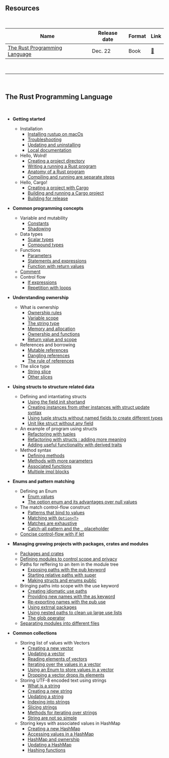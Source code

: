 ## Resources

<br>

| Name                                                                   | Release date       | Format             | Link                                                                |
| ---                                                                    | ---                | ---                | ---                                                                 |
| [The Rust Programming Language](#the-rust-programming-language)        |  Dec. 22           | Book               | [🔗](https://nostarch.com/rust-programming-language-2nd-edition)    |

<br>

---

<br>

## The Rust Programming Language

<br>

- **Getting started**
  - Installation
    - [Installing rustup on macOs](./files/getting_started/installation/install_on_macOs.md)
    - [Troubleshooting](./files/getting_started/installation/troubleshooting.md)
    - [Updating and uninstalling](./files/getting_started/installation/update_uninstall.md)
    - [Local documentation](./files/getting_started/installation/local_documentation.md)
  - Hello, Wolrd!
    - [Creating a project directory](./files/getting_started/hello_world/creating_project_directory.md)
    - [Writing a running a Rust program](./files/getting_started/hello_world/write_and_run.md)
    - [Anatomy of a Rust program](./files/getting_started/hello_world/program_anatomy.md)
    - [Compiling and running are separate steps](./files/getting_started/hello_world/compile_run.md)
  - Hello, Cargo!
    - [Creating a project with Cargo](./files/getting_started/hello_cargo/create_cargo_project.md)
    - [Building and running a Cargo project](./files/getting_started/hello_cargo/build_and_run.md)
    - [Building for release](./files/getting_started/hello_cargo/build_for_release.md)

- **Common programming concepts**
  - Variable and mutability
    - [Constants](./files/common_programming_concepts/variable_mutability/constants.md)
    - [Shadowing](./files/common_programming_concepts/variable_mutability/shadowing.md)
  - Data types
    - [Scalar types](./files/common_programming_concepts/data_types/scalar_type.md)
    - [Compound types](./files/common_programming_concepts/data_types/compound_type.md)
  - Functions
    - [Parameters](./files/common_programming_concepts/functions/parameters.md)
    - [Statements and expressions](./files/common_programming_concepts/functions/statements_expressions.md)
    - [Function with return values](./files/common_programming_concepts/functions/return_value.md)
  - [Comment](./files/common_programming_concepts/comments.md)
  - Control flow
    - [If expressions](./files/common_programming_concepts/control_flow/if_expression.md)
    - [Repetition with loops](./files/common_programming_concepts/control_flow/repetition_loops.md)

- **Understanding ownership**
  - What is ownership
    - [Ownership rules](./files/understanding_ownership/what_is_ownership/ownership_rules.md)
    - [Variable scope](./files/understanding_ownership/what_is_ownership/variable_scope.md)
    - [The string type](./files/understanding_ownership/what_is_ownership/string_type.md)
    - [Memory and allocation](./files/understanding_ownership/what_is_ownership/memory_allocation.md)
    - [Ownership and functions](./files/understanding_ownership/what_is_ownership/ownership_functions.md)
    - [Return value and scope](./files/understanding_ownership/what_is_ownership/return_value_scope.md)
  - References and borrowing
    - [Mutable references](./files/understanding_ownership/references_borrowing/mutable_references.md)
    - [Dangling references](./files/understanding_ownership/references_borrowing/dangling_references.md)
    - [The rule of references](./files/understanding_ownership/references_borrowing/rule_of_references.md)
  - The slice type
    - [String slice](./files/understanding_ownership/slice_type/string_slice.md)
    - [Other slices](./files/understanding_ownership/slice_type/other_slice.md)

- **Using structs to structure related data**
  - Defining and intantiating structs
    - [Using the field init shortand](./files/structs_for_related_data/defining_instantiating/field_init_shorthand.md)
    - [Creating instances from other instances with struct update syntax](./files/structs_for_related_data/defining_instantiating/instances_from_others.md)
    - [Using tuple structs without named fields to create different types](./files/structs_for_related_data/defining_instantiating/tuple_struct_for_types.md)
    - [Unit like struct without any field](./files/structs_for_related_data/defining_instantiating/unit_like_struct_without_field.md)
  - An example of program using structs
    - [Refactoring with tuples](./files/structs_for_related_data/struct_example/refactoring_with_tuples.md)
    - [Refactoring with structs : adding more meaning](./files/structs_for_related_data/struct_example/refactoring_with_structs.md)
    - [Adding useful functionality with derived traits](./files/structs_for_related_data/struct_example/funcs_with_derived_traits.md)
  - Method syntax
    - [Defining methods](./files/structs_for_related_data/method_syntax/defining_methods.md)
    - [Methods with more parameters](./files/structs_for_related_data/method_syntax/method_paramaters.md)
    - [Associated functions](./files/structs_for_related_data/method_syntax/associated_functions.md)
    - [Multiple impl blocks](./files/structs_for_related_data/method_syntax/multiple_impl_blocks.md)

- **Enums and pattern matching**
  - Defining an Enum
    - [Enum values](./files/enums_pattern_matching/defining_enum/enum_values.md)
    - [The option enum and its advantages over null values](./files/enums_pattern_matching/defining_enum/option_enum.md)
  - The match control-flow construct
    - [Patterns that bind to values](./files/enums_pattern_matching/match_control_flow/bind_to_value_pattern.md)
    - [Matching with `Option<T>`](./files/enums_pattern_matching/match_control_flow/Option<T>_matching.md)
    - [Matches are exhaustive](./files/enums_pattern_matching/match_control_flow/exhaustive_matches.md)
    - [Catch-all pattern and the `_` placeholder](./files/enums_pattern_matching/match_control_flow/Catch-All_pattern.md)
  - [Concise control-flow with if let](./files/enums_pattern_matching/concise_if_let.md)

- **Managing growing projects with packages, crates and modules**
  - [Packages and crates](./files/packages_crates_modules/packages_crates.md)
  - [Defining modules to control scope and privacy](./files/packages_crates_modules/module_scope_privacy.md)
  - Paths for reffering to an item in the module tree
    - [Exposing paths with the pub keyword](./files/packages_crates_modules/path_module_tree/exposing_with_pub.md)
    - [Starting relative paths with super](./files/packages_crates_modules/path_module_tree/relative_path_with_super.md)
    - [Making structs and enums public](./files/packages_crates_modules/path_module_tree/structs_enums_public.md)
  - Bringing paths into scope with the use keyword
    - [Creating idiomatic use paths](./files/packages_crates_modules/path_with_use/idiomatic_use_paths.md)
    - [Providing new names with the as keyword](./files/packages_crates_modules/path_with_use/naming_with_as.md)
    - [Re-exporting names with the pub use](./files/packages_crates_modules/path_with_use/re-exporting_pub_use.md)
    - [Using extrnal packages](./files/packages_crates_modules/path_with_use/external_packages.md)
    - [Using nested paths to clean up large use lists](./files/packages_crates_modules/path_with_use/nested_paths.md)
    - [The glob operator](./files/packages_crates_modules/path_with_use/glob_operator.md)
  - [Separating modules into different files](./files/packages_crates_modules/module_separation.md)

- **Common collections**
  - Storing list of values with Vectors
    - [Creating a new vector](./files/common_collections/vectors/creating_vector.md)
    - [Updating a vector](./files/common_collections/vectors/updating_vector.md)
    - [Reading elements of vectors](./files/common_collections/vectors/reading_vector.md)
    - [Iterating over the values in a vector](./files/common_collections/vectors/vector_iteration.md)
    - [Using an Enum to store values in a vector](./files/common_collections/vectors/enums_for_types.md)
    - [Dropping a vector drops its elements](./files/common_collections/vectors/dropping_vector.md)
  - Storing UTF-8 encoded text using strings
    - [What is a string](./files/common_collections/strings/string_definition.md)
    - [Creating a new string](./files/common_collections/strings/string_creation.md)
    - [Updating a string](./files/common_collections/strings/string_updating.md)
    - [Indexing into strings](./files/common_collections/strings/string_indexing.md)
    - [Slicing strings](./files/common_collections/strings/string_slicing.md)
    - [Methods for iterating over strings](./files/common_collections/strings/string_iteration.md)
    - [String are not so simple](./files/common_collections/strings/string_complexity.md)
  - Storing keys with associated values in HashMap
    - [Creating a new HashMap](./files/common_collections/hashmaps/hashmap_creation.md)
    - [Accessing values in a HashMap](./files/common_collections/hashmaps/hashmap_value_access.md)
    - [HashMap and ownership](./files/common_collections/hashmaps/hashmap_ownership.md)
    - [Updating a HashMap](./files/common_collections/hashmaps/hashmap_updating.md)
    - [Hashing functions](./files/common_collections/hashmaps/hashing_functions.md)
